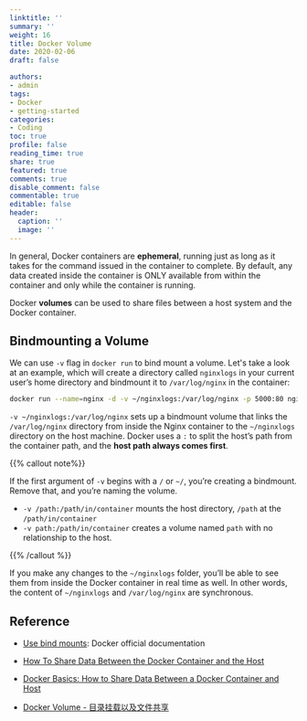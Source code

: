 ```yaml
---
linktitle: ''
summary: ''
weight: 16
title: Docker Volume
date: 2020-02-06
draft: false

authors:
- admin
tags:
- Docker
- getting-started
categories:
- Coding
toc: true
profile: false
reading_time: true
share: true
featured: true
comments: true
disable_comment: false
commentable: true
editable: false
header:
  caption: ''
  image: ''
---
```


In general, Docker containers are **ephemeral**, running just as long as it takes for the command issued in the container to complete. By default, any data created inside the container is ONLY available from within the container and only while the container is running.

Docker **volumes** can be used to share files between a host system and the Docker container. 

## Bindmounting a Volume

We can use `-v` flag in `docker run` to bind mount a volume. Let's take a look at an example, which will create a directory called `nginxlogs` in your current user’s home directory and bindmount it to `/var/log/nginx` in the container:

```bash
docker run --name=nginx -d -v ~/nginxlogs:/var/log/nginx -p 5000:80 nginx
```

`-v ~/nginxlogs:/var/log/nginx` sets up a bindmount volume that links the `/var/log/nginx` directory from inside the Nginx container to the `~/nginxlogs` directory on the host machine. Docker uses a `:` to split the host’s path from the container path, and the **host path always comes first**.

{{% callout note%}} 

If the first argument of `-v` begins with a `/` or `~/`, you’re creating a bindmount. Remove that, and you’re naming the volume.

- `-v /path:/path/in/container` mounts the host directory, `/path` at the `/path/in/container`
- `-v path:/path/in/container` creates a volume named `path` with no relationship to the host.

{{% /callout %}}

If you make any changes to the `~/nginxlogs` folder, you’ll be able to see them from inside the Docker container in real time as well. In other words, the content of `~/nginxlogs` and `/var/log/nginx` are synchronous.

## Reference

- [Use bind mounts](https://docs.docker.com/storage/bind-mounts/): Docker official documentation

- [How To Share Data Between the Docker Container and the Host](https://www.digitalocean.com/community/tutorials/how-to-share-data-between-the-docker-container-and-the-host)
- [Docker Basics: How to Share Data Between a Docker Container and Host](https://thenewstack.io/docker-basics-how-to-share-data-between-a-docker-container-and-host/)
- [Docker Volume - 目录挂载以及文件共享](https://kebingzao.com/2019/02/25/docker-volume/)